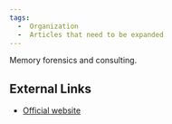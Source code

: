 ```yaml
---
tags:
  -  Organization
  -  Articles that need to be expanded
---
```

Memory forensics and consulting.

## External Links

- [Official website](https://code.google.com/p/volatility/)

